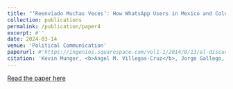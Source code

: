 ```yaml
---
title: "‘Reenviado Muchas Veces’: How WhatsApp Users in Mexico and Colombia Understand Political Information."
collection: publications
permalink: /publication/paper4
excerpt: #''
date: 2024-03-14
venue: 'Political Communication'
paperurl: #'https://ingenios.squarespace.com/vol1-1/2014/8/13/el-discurso-de-la-iglesia-protestante-en-torno-a-la-segunda-guerra-mundial-en-la-revista-puerto-rico-evanglico-1940-1945'
citation: 'Kevin Munger, <b>Angel M. Villegas-Cruz</b>, Jorge Gallego, and Mateo Vásquez-Cortés. 2024. “‘Reenviado Muchas Veces’: How WhatsApp Users in Mexico and Colombia Understand Political Information.” <i>Political Communication</i> 1-24. https://doi.org/10.1080/10584609.2024.2326130.'
---
```

[Read the paper here](https://www.tandfonline.com/doi/full/10.1080/10584609.2024.2326130)
